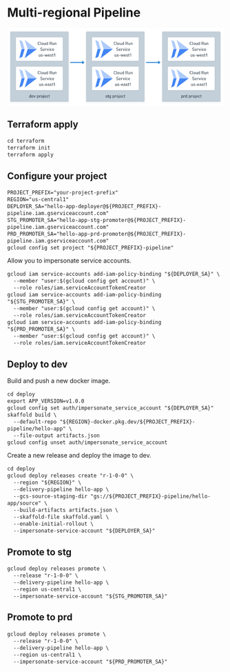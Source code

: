# Multi-regional Pipeline

![diagram](./diagram.png)

## Terraform apply

```shell
cd terraform
terraform init
terraform apply
```

## Configure your project

```shell
PROJECT_PREFIX="your-project-prefix"
REGION="us-central1"
DEPLOYER_SA="hello-app-deployer@${PROJECT_PREFIX}-pipeline.iam.gserviceaccount.com"
STG_PROMOTER_SA="hello-app-stg-promoter@${PROJECT_PREFIX}-pipeline.iam.gserviceaccount.com"
PRD_PROMOTER_SA="hello-app-prd-promoter@${PROJECT_PREFIX}-pipeline.iam.gserviceaccount.com"
gcloud config set project "${PROJECT_PREFIX}-pipeline"
```

Allow you to impersonate service accounts.

```shell
gcloud iam service-accounts add-iam-policy-binding "${DEPLOYER_SA}" \
  --member "user:$(gcloud config get account)" \
  --role roles/iam.serviceAccountTokenCreator
gcloud iam service-accounts add-iam-policy-binding "${STG_PROMOTER_SA}" \
  --member "user:$(gcloud config get account)" \
  --role roles/iam.serviceAccountTokenCreator
gcloud iam service-accounts add-iam-policy-binding "${PRD_PROMOTER_SA}" \
  --member "user:$(gcloud config get account)" \
  --role roles/iam.serviceAccountTokenCreator
```

## Deploy to dev

Build and push a new docker image.

```shell
cd deploy
export APP_VERSION=v1.0.0
gcloud config set auth/impersonate_service_account "${DEPLOYER_SA}"
skaffold build \
  --default-repo "${REGION}-docker.pkg.dev/${PROJECT_PREFIX}-pipeline/hello-app" \
  --file-output artifacts.json
gcloud config unset auth/impersonate_service_account
```

Create a new release and deploy the image to dev.

```shell
cd deploy
gcloud deploy releases create "r-1-0-0" \
  --region "${REGION}" \
  --delivery-pipeline hello-app \
  --gcs-source-staging-dir "gs://${PROJECT_PREFIX}-pipeline/hello-app/source" \
  --build-artifacts artifacts.json \
  --skaffold-file skaffold.yaml \
  --enable-initial-rollout \
  --impersonate-service-account "${DEPLOYER_SA}"
```

## Promote to stg

```shell
gcloud deploy releases promote \
  --release "r-1-0-0" \
  --delivery-pipeline hello-app \
  --region us-central1 \
  --impersonate-service-account "${STG_PROMOTER_SA}"
```

## Promote to prd

```shell
gcloud deploy releases promote \
  --release "r-1-0-0" \
  --delivery-pipeline hello-app \
  --region us-central1 \
  --impersonate-service-account "${PRD_PROMOTER_SA}"
```